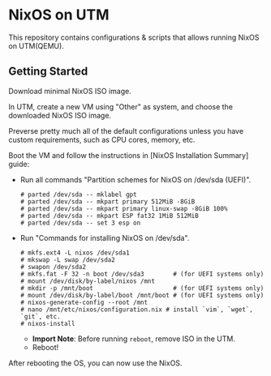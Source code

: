 # NixOS on UTM

This repository contains configurations & scripts that allows
running NixOS on UTM(QEMU).

## Getting Started

Download minimal NixOS ISO image.

In UTM, create a new VM using "Other" as system, and choose
the downloaded NixOS ISO image.

Preverse pretty much all of the default configurations
unless you have custom requirements, such as CPU cores, memory, etc.

Boot the VM and follow the instructions in
[NixOS Installation Summary] guide:

* Run all commands "Partition schemes for NixOS on /dev/sda (UEFI)".
  ```
  # parted /dev/sda -- mklabel gpt
  # parted /dev/sda -- mkpart primary 512MiB -8GiB
  # parted /dev/sda -- mkpart primary linux-swap -8GiB 100%
  # parted /dev/sda -- mkpart ESP fat32 1MiB 512MiB
  # parted /dev/sda -- set 3 esp on
  ```
* Run "Commands for installing NixOS on /dev/sda".
  ```
  # mkfs.ext4 -L nixos /dev/sda1
  # mkswap -L swap /dev/sda2
  # swapon /dev/sda2
  # mkfs.fat -F 32 -n boot /dev/sda3        # (for UEFI systems only)
  # mount /dev/disk/by-label/nixos /mnt
  # mkdir -p /mnt/boot                      # (for UEFI systems only)
  # mount /dev/disk/by-label/boot /mnt/boot # (for UEFI systems only)
  # nixos-generate-config --root /mnt
  # nano /mnt/etc/nixos/configuration.nix # install `vim`, `wget`, `git`, etc.
  # nixos-install
  ```
  * **Import Note**: Before running `reboot`, remove ISO in the UTM.
  * Reboot!

After rebooting the OS, you can now use the NixOS.
